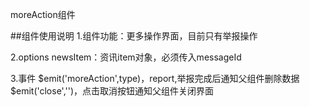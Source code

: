 
moreAction组件

##组件使用说明
1.组件功能：更多操作界面，目前只有举报操作

2.options
    newsItem：资讯item对象，必须传入messageId

3.事件 
    $emit('moreAction',type)，report,举报完成后通知父组件删除数据
    $emit('close','')，点击取消按钮通知父组件关闭界面